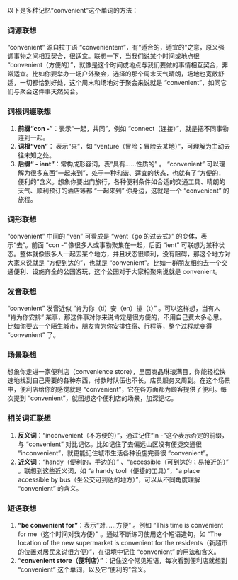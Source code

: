 以下是多种记忆“convenient”这个单词的方法：

### 词源联想
“convenient” 源自拉丁语 “convenientem”，有“适合的，适宜的”之意，原义强调事物之间相互契合，很适宜。联想一下，当我们说某个时间或地点很 “convenient（方便的）”，就像是这个时间或地点与我们要做的事情相互契合，非常适宜。比如你要举办一场户外聚会，选择的那个周末天气晴朗，场地也宽敞舒适，一切都恰到好处，这个周末和场地对于聚会来说就是 “convenient”，如同它们与聚会这件事天然契合。

### 词根词缀联想
1. **前缀“con -”**：表示“一起，共同”，例如 “connect（连接）”，就是把不同事物连到一起。
2. **词根“ven”**： 表示“来”，如 “venture（冒险；冒险去某地）”，可理解为主动去往未知之处。
3. **后缀“ - ient”**：常构成形容词，表“具有……性质的” 。
 “convenient” 可以理解为很多东西“一起来到”，处于一种和谐、适宜的状态，也就有了“方便的，便利的”含义。想象你要出门旅行，各种便利条件如合适的交通工具、晴朗的天气、顺利预订的酒店等都 “一起来到” 你身边，这就是一个 “convenient” 的旅程。

### 词形联想
“convenient” 中间的 “ven” 可看成是 “went（go 的过去式）” 的变体，表示“去”。前面 “con -” 像很多人或事物聚集在一起，后面 “ient” 可联想为某种状态。整体就像很多人一起去某个地方，并且状态很顺利，没有阻碍，那这个地方对大家来说就是 “方便到达的”，也就是 “convenient”。比如一群朋友相约去一个交通便利、设施齐全的公园游玩，这个公园对于大家相聚来说就是 convenient。

### 发音联想
“convenient” 发音近似 “肯为你（ti）安（en）排（t）” 。可以这样想，当有人 “肯为你安排” 某事，那这件事对你来说肯定是很方便的，不用自己费太多心思。比如你要去一个陌生城市，朋友肯为你安排住宿、行程等，整个过程就变得 “convenient” 了。

### 场景联想
想象你走进一家便利店（convenience store），里面商品琳琅满目，你能轻松快速地找到自己需要的各种东西，付款时队伍也不长，店员服务又周到。在这个场景中，便利店给你的感觉就是 “convenient”，它在各方面都为顾客提供了便利。每次提到 “convenient”，就回想这个便利店的场景，加深记忆。

### 相关词汇联想
1. **反义词**：“inconvenient（不方便的）”，通过记住“in -”这个表示否定的前缀，与 “convenient” 对比记忆。比如记住了去偏远山区没有便捷交通很 “inconvenient”，就更能记住城市生活各种设施完善很 “convenient”。
2. **近义词**：“handy（便利的，手边的）” 、“accessible（可到达的；易接近的）” 。联想到这些近义词，如 “a handy tool（便捷的工具）”，“a place accessible by bus（坐公交可到达的地方）”，可以从不同角度理解 “convenient” 的含义。

### 短语联想
1. **“be convenient for”**：表示“对……方便” 。例如 “This time is convenient for me（这个时间对我方便）” 。通过不断练习使用这个短语造句，如 “The location of the new supermarket is convenient for the residents（新超市的位置对居民来说很方便）”，在语境中记住 “convenient” 的用法和含义。
2. **“convenient store（便利店）”**：记住这个常见短语，每次看到便利店就想到 “convenient” 这个单词，以及它“便利的”含义。 